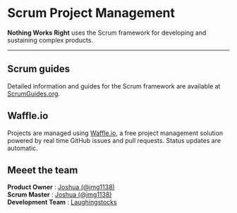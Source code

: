 # Scrum Project Management  

__Nothing Works Right__ uses the Scrum framework for developing and sustaining complex products.  

---  

## Scrum guides  

Detailed information and guides for the Scrum framework are available at [ScrumGuides.org](http://scrumguides.org).  

## Waffle.io  

Projects are managed using [Waffle.io](https://waffle.io/nothingworksright), a free project management solution powered by real time GitHub issues and pull requests. Status updates are automatic.  

## Meeet the team  

__Product Owner__ : [Joshua (@jmg1138)](https://github.com/jmg1138)  
__Scrum Master__ : [Joshua (@jmg1138)](https://github.com/jmg1138)  
__Development Team__ : [Laughingstocks](https://github.com/orgs/nothingworksright/teams/laughingstocks)  
